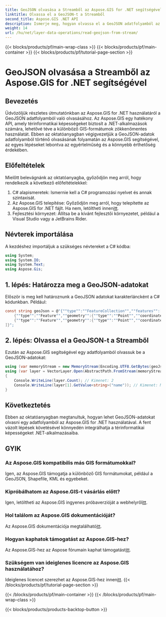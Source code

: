```yaml
---
title: GeoJSON olvasása a Streamből az Aspose.GIS for .NET segítségével
linktitle: Olvassa el a GeoJSON-t a Streamből
second_title: Aspose.GIS .NET API
description: Ismerje meg, hogyan olvassa el a GeoJSON adatfolyamból az Aspose.GIS for .NET használatával. Kövesse lépésenkénti útmutatónkat a térinformatikai adatok alkalmazásaiba történő zökkenőmentes integrálásához.
weight: 14
url: /hu/net/layer-data-operations/read-geojson-from-stream/
---
```


{{< blocks/products/pf/main-wrap-class >}}
{{< blocks/products/pf/main-container >}}
{{< blocks/products/pf/tutorial-page-section >}}

# GeoJSON olvasása a Streamből az Aspose.GIS for .NET segítségével

## Bevezetés
Üdvözöljük részletes útmutatónkban az Aspose.GIS for .NET használatáról a GeoJSON adatfolyamból való olvasásához. Az Aspose.GIS egy hatékony API, amely térinformatikai képességeket biztosít a .NET-alkalmazások számára, lehetővé téve a különböző GIS-formátumok zökkenőmentes használatát. Ebben az oktatóanyagban végigvezetjük a GeoJSON-adatok adatfolyamból történő olvasásának folyamatán az Aspose.GIS segítségével, az egyes lépéseket lebontva az egyértelműség és a könnyebb érthetőség érdekében.
## Előfeltételek
Mielőtt belevágnánk az oktatóanyagba, győződjön meg arról, hogy rendelkezik a következő előfeltételekkel:
1. C# alapismeretek: Ismernie kell a C# programozási nyelvet és annak szintaxisát.
2.  Az Aspose.GIS telepítése: Győződjön meg arról, hogy telepítette az Aspose.GIS for .NET fájlt. Ha nem, letöltheti innen[itt](https://releases.aspose.com/gis/net/).
3. Fejlesztési környezet: Állítsa be a kívánt fejlesztői környezetet, például a Visual Studio vagy a JetBrains Rider.

## Névterek importálása
A kezdéshez importáljuk a szükséges névtereket a C# kódba:
```csharp
using System;
using System.IO;
using System.Text;
using Aspose.Gis;
```

## 1. lépés: Határozza meg a GeoJSON-adatokat
Először is meg kell határoznunk a GeoJSON adatokat karakterláncként a C# kódunkban. Például:
```csharp
const string geoJson = @"{""type"":""FeatureCollection"",""features"":[
    {""type"":""Feature"",""geometry"":{""type"":""Point"",""coordinates"":[0, 1]},""properties"":{""name"":""John""}},
    {""type"":""Feature"",""geometry"":{""type"":""Point"",""coordinates"":[2, 3]},""properties"":{""name"":""Mary""}}
]}";
```
## 2. lépés: Olvassa el a GeoJSON-t a Streamből
Ezután az Aspose.GIS segítségével egy adatfolyamból olvassuk be a GeoJSON-adatokat:
```csharp
using (var memoryStream = new MemoryStream(Encoding.UTF8.GetBytes(geoJson)))
using (var layer = VectorLayer.Open(AbstractPath.FromStream(memoryStream), Drivers.GeoJson))
{
    Console.WriteLine(layer.Count); // Kimenet: 2
    Console.WriteLine(layer[1].GetValue<string>("name")); // Kimenet: Mary
}
```

## Következtetés
Ebben az oktatóanyagban megtanultuk, hogyan lehet GeoJSON-adatokat olvasni egy adatfolyamból az Aspose.GIS for .NET használatával. A fent vázolt lépések követésével könnyedén integrálhatja a térinformatikai képességeket .NET-alkalmazásaiba.
## GYIK
### Az Aspose.GIS kompatibilis más GIS formátumokkal?
Igen, az Aspose.GIS támogatja a különböző GIS formátumokat, például a GeoJSON, Shapefile, KML és egyebeket.
### Kipróbálhatom az Aspose.GIS-t vásárlás előtt?
 Igen, letöltheti az Aspose.GIS ingyenes próbaverzióját a webhelyről[itt](https://releases.aspose.com/).
### Hol találom az Aspose.GIS dokumentációját?
 Az Aspose.GIS dokumentációja megtalálható[itt](https://reference.aspose.com/gis/net/).
### Hogyan kaphatok támogatást az Aspose.GIS-hez?
 Az Aspose.GIS-hez az Aspose fórumain kaphat támogatást[itt](https://forum.aspose.com/c/gis/33).
### Szükségem van ideiglenes licencre az Aspose.GIS használatához?
 Ideiglenes licencet szerezhet az Aspose.GIS-hez innen[itt](https://purchase.aspose.com/temporary-license/).
{{< /blocks/products/pf/tutorial-page-section >}}

{{< /blocks/products/pf/main-container >}}
{{< /blocks/products/pf/main-wrap-class >}}

{{< blocks/products/products-backtop-button >}}
